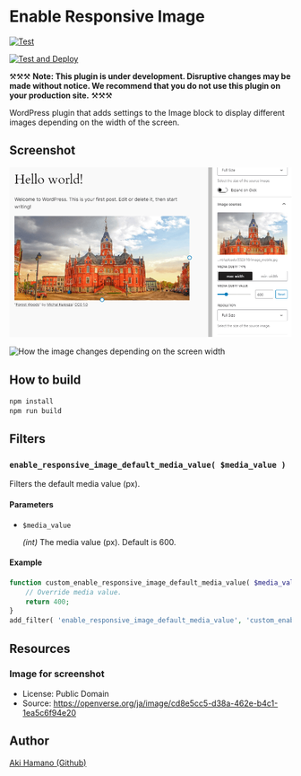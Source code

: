 # Enable Responsive Image

[![Test](https://github.com/t-hamano/enable-responsive-image/actions/workflows/run-test.yml/badge.svg)](https://github.com/t-hamano/enable-responsive-image/actions/workflows/run-test.yml)

[![Test and Deploy](https://github.com/t-hamano/enable-responsive-image/actions/workflows/run-test-and-deploy.yml/badge.svg)](https://github.com/t-hamano/enable-responsive-image/actions/workflows/run-test-and-deploy.yml)

⚒️⚒️⚒️ **Note: This plugin is under development. Disruptive changes may be made without notice. We recommend that you do not use this plugin on your production site.** ⚒️⚒️⚒️

WordPress plugin that adds settings to the Image block to display different images depending on the width of the screen.

## Screenshot

![Settings added to the block sidebar of the image block](https://raw.githubusercontent.com/t-hamano/enable-responsive-image/main/.wordpress-org/screenshot-1.png)

![How the image changes depending on the screen width](https://raw.githubusercontent.com/t-hamano/enable-responsive-image/main/.wordpress-org/screenshot-2.gif)

## How to build

```sh
npm install
npm run build
```

## Filters

### `enable_responsive_image_default_media_value( $media_value )`

Filters the default media value (px).

#### Parameters

- `$media_value`

  *(int)* The media value (px). Default is 600.

#### Example

```php
function custom_enable_responsive_image_default_media_value( $media_value ) {
	// Override media value.
	return 400;
}
add_filter( 'enable_responsive_image_default_media_value', 'custom_enable_responsive_image_default_media_value' );
```

## Resources

### Image for screenshot

- License: Public Domain
- Source: <https://openverse.org/ja/image/cd8e5cc5-d38a-462e-b4c1-1ea5c6f94e20>

## Author

[Aki Hamano (Github)](https://github.com/t-hamano)

